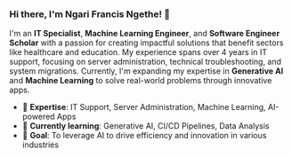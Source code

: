 ### Hi there, I'm Ngari Francis Ngethe! 👋

I'm an **IT Specialist**, **Machine Learning Engineer**, and **Software Engineer Scholar** with a passion for creating impactful solutions that benefit sectors like healthcare and education. My experience spans over 4 years in IT support, focusing on server administration, technical troubleshooting, and system migrations. Currently, I'm expanding my expertise in **Generative AI** and **Machine Learning** to solve real-world problems through innovative apps.

- 🔧 **Expertise**: IT Support, Server Administration, Machine Learning, AI-powered Apps
- 🌱 **Currently learning**: Generative AI, CI/CD Pipelines, Data Analysis
- 🚀 **Goal**: To leverage AI to drive efficiency and innovation in various industries
